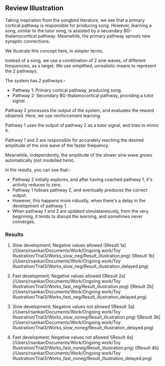 ## Review Illustration

Taking inspiration from the songbird literature, we see that a primary cortical pathway is responsible for producing song. However, learning a song, similar to the tutor song, is assisted by a secondary BG-thalamocortical pathway. Meanwhile, the primary pathway sprouts new synaptic connections.

We illustrate this concept here, in simpler terms.

Instead of a song, we use a combination of 2 sine waves, of different frequencies, as a target.
We use simplified, unrealistic means to represent the 2 pathways.

The system has 2 pathways:-
- Pathway 1: Primary cortical pathway, producing song.
- Pathway 2: Secondary BG-thalamocortical pathway, providing a tutor signal.

Pathway 2 processes the output of the system, and evaluates the reward obtained. Here, we use reinforcement learning.

Pathway 1 uses the output of pathway 2 as a tutor signal, and tries to mimic it.

Pathway 1 and 2 are responsible for accurately reaching the desired amplitude of the sine wave of the faster frequency.

Meanwhile, independently, the amplitude of the slower sine wave grows automatically (not modelled here).

In the results, you can see that:-
- Pathway 2 initially explores, and after having coached pathway 1, it's activity reduces to zero.
- Pathway 1 follows pathway 2, and eventually produces the correct output.
- However, this happens more robustly, when there's a delay in the development of pathway 1.
- When pathway 1 and 2 are updated simulataneously, from the very beginning, it tends to disrupt the learning, and sometimes never converges.


### Results

1. Slow development; Negative values allowed
![Result 1a](/Users/rsankar/Documents/Work/Ongoing work/Toy Illustration/Trial3/Works_slow_neg/Result_illustration.png)
![Result 1b](/Users/rsankar/Documents/Work/Ongoing work/Toy Illustration/Trial3/Works_slow_neg/Result_illustration_delayed.png)

2. Fast development; Negative values allowed
![Result 2a](/Users/rsankar/Documents/Work/Ongoing work/Toy Illustration/Trial3/Works_fast_neg/Result_illustration.png)
![Result 2b](/Users/rsankar/Documents/Work/Ongoing work/Toy Illustration/Trial3/Works_fast_neg/Result_illustration_delayed.png)

3. Slow development; Negative values not allowed
![Result 3a](/Users/rsankar/Documents/Work/Ongoing work/Toy Illustration/Trial3/Works_slow_noneg/Result_illustration.png)
![Result 3b](/Users/rsankar/Documents/Work/Ongoing work/Toy Illustration/Trial3/Works_slow_noneg/Result_illustration_delayed.png)

4. Fast development; Negative values not allowed
![Result 4a](/Users/rsankar/Documents/Work/Ongoing work/Toy Illustration/Trial3/Works_fast_noneg/Result_illustration.png)
![Result 4b](/Users/rsankar/Documents/Work/Ongoing work/Toy Illustration/Trial3/Works_fast_noneg/Result_illustration_delayed.png)
